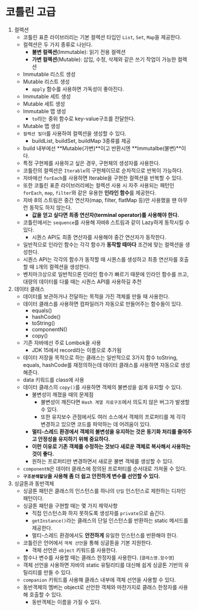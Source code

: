 # 코틀린 고급

1. 컬렉션
   - 코틀린 표준 라이브러리는 기본 컬렉션 타입인 `List`, `Set`, `Map`을 제공한다.
   - 컬렉션은 두 가지 종류로 나뉜다.
     - **불변 컬렉션**(Immutable): 읽기 전용 컬렉션
     - **가변 컬렉션**(Mutable): 삽입, 수정, 삭제와 같은 쓰기 작업이 가능한 컬렉션
   - Immutable 리스트 생성
   - Mutable 리스트 생성
     - `apply` 함수를 사용하면 가독성이 좋아진다.
   - Immutable 세트 생성
   - Mutable 세트 생성
   - Immutable 맵 생성
     - `to`라는 중위 함수로 key-value구조를 전달한다.
   - Mutable 맵 생성
   - `컬렉션 빌더`를 사용하여 컬렉션을 생성할 수 있다.
     - buildList, buildSet, buildMap 3종류를 제공
   - build 내부에선 **Mutable(가변)**이고 반환시엔 **Immutalbe(불변)**이다.
   - 특정 구현체를 사용하고 싶은 경우, 구현체의 생성자를 사용한다.
   - 코틀린의 컬렉션은 `Iterable`의 구현체이므로 순차적으로 반복이 가능하다.
   - 자바에선 `forEach`를 사용하면 Iterable을 구현한 컬렉션을 반복할 수 있다.
   - 또한 코틀린 표준 라이브러리에는 컬렉션 사용 시 자주 사용되는 패턴인 `forEach`, `map`, `filter`와 같은 유용한 **인라인 함수**를 제공한다.
   - 자바 8의 스트림은 중간 연산자(map, filter, flatMap 등)만 사용했을 땐 아무런 동작도 하지 않는다.
     - **값을 얻고 싶다면 최종 연산자(terminal operator)를 사용해야 한다.**
   - 코틀린에서는 `sequence`를 사용해 자바8 스트림과 같이 Lazy하게 동작시킬 수 있다.
     - 시퀀스 API도 최종 연산자를 사용해야 중간 연산자가 동작한다.
   - 일반적으로 인라인 함수는 각각 함수가 **동작할 때마다** 조건에 맞는 컬렉션을 생성한다.
   - 시퀀스 API는 각각의 함수가 동작할 때 시퀀스를 생성하고 최종 연산자를 호출할 때 `1`개의 컬렉션을 생성한다.
   - 벤치마크상으로 일반적으론 인라인 함수가 빠르기 때문에 인라인 함수를 쓰고, 대량의 데이터를 다룰 때는 시퀀스 API를 사용하길 추천
2. 데이터 클래스
   - 데이터를 보관하거나 전달하는 목적을 가진 객체를 만들 때 사용한다.
   - 데이터 클래스를 사용하면 컴파일러가 자동으로 만들어주는 함수들이 있다.
       - equals()
       - hashCode()
       - toString()
       - componentN()
       - copy()
   - 기존 자바에선 주로 Lombok을 사용
       - JDK 15에서 record라는 이름으로 추가됨
   - 데이터 저장을 목적으로 하는 클래스는 일반적으로 3가지 함수 toString, equals, hashCode를 재정의하는데 데이터 클래스를 사용하면 자동으로 생성해준다.
   - data 키워드를 class에 사용
   - 데이터 클래스의 `copy()`를 사용하면 객체의 불변성을 쉽게 유지할 수 있다.
       - 불변성이 깨졌을 때의 문제점
           - 불변성이 깨진다면 `Hash 계열 자료구조`에서 의도치 않은 버그가 발생할 수 있다.
           - 또한 유지보수 관점에서도 여러 소스에서 객체의 프로퍼티를 제 각각 변경하고 있으면 코드를 파악하는 데 어려움이 있다.
       - **멀티-스레드 환경에서 객체의 불변성을 유지하는 것은 동기화 처리를 줄여주고 안정성을 유지하기 위해 중요하다.**
       - **이런 이유로 기존 객체를 수정하는 것보다 새로운 객체로 복사해서 사용하는 것이 좋다.**
       - 원하는 프로퍼티만 변경하면서 새로운 불변 객체를 생성할 수 있다.
   - `componentN`은 데이터 클래스에 정의된 프로퍼티를 순서대로 가져올 수 있다.
   - **`구조분해할당`을 사용해 좀 더 쉽고 안전하게 변수를 선언할 수 있다.**
3. 싱글톤과 동반객체
   - 싱글톤 패턴은 클래스의 인스턴스를 하나의 `단일` 인스턴스로 제한하는 디자인 패턴이다.
   - 싱글톤 패턴을 구현할 때는 몇 가지 제약사항
       - 직접 인스턴스화 하지 못하도록 생성자를 `private`으로 숨긴다.
       - `getInstance()`라는 클래스의 단일 인스턴스를 반환하는 static 메서드를 제공한다.
       - 멀티-스레드 환경에서도 **안전하게** 유일한 인스턴스를 반환해야 한다.
   - 코틀린은 언어에서 `객체 선언`을 통해 싱글톤을 기본 지원한다.
       - 객체 선언은 `object` 키워드를 사용한다.
   - 함수나 변수를 사용할 때는 클래스 한정자를 사용한다. (`클래스명.함수명`)
   - 객체 선언을 사용하면 자바의 static 유틸리티를 대신해 쉽게 싱글톤 기반의 유틸리티를 만들 수 있다.
   - `companion` 키워드를 사용해 클래스 내부에 객체 선언을 사용할 수 있다.
   - 동반객체의 멤버는 object로 선언한 객체와 마찬가지로 클래스 한정자를 사용해 호출할 수 있다.
       - 동반객체는 이름을 가질 수 있다.